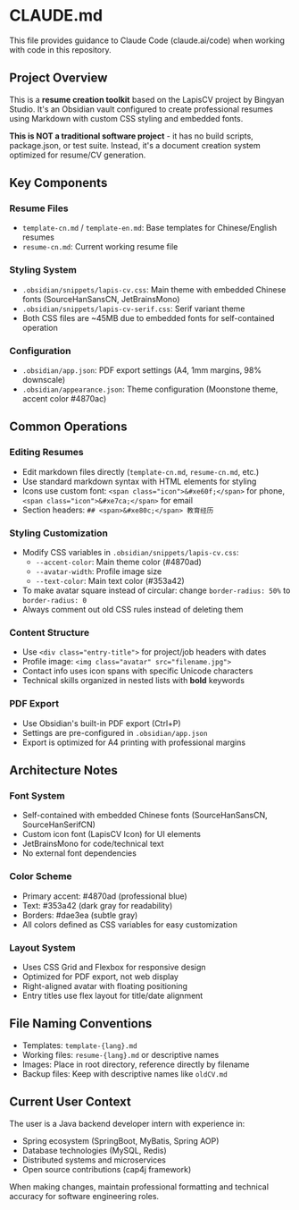 # CLAUDE.md

This file provides guidance to Claude Code (claude.ai/code) when working with code in this repository.

## Project Overview

This is a **resume creation toolkit** based on the LapisCV project by Bingyan Studio. It's an Obsidian vault configured to create professional resumes using Markdown with custom CSS styling and embedded fonts.

**This is NOT a traditional software project** - it has no build scripts, package.json, or test suite. Instead, it's a document creation system optimized for resume/CV generation.

## Key Components

### Resume Files
- `template-cn.md` / `template-en.md`: Base templates for Chinese/English resumes
- `resume-cn.md`: Current working resume file

### Styling System
- `.obsidian/snippets/lapis-cv.css`: Main theme with embedded Chinese fonts (SourceHanSansCN, JetBrainsMono)
- `.obsidian/snippets/lapis-cv-serif.css`: Serif variant theme
- Both CSS files are ~45MB due to embedded fonts for self-contained operation

### Configuration
- `.obsidian/app.json`: PDF export settings (A4, 1mm margins, 98% downscale)
- `.obsidian/appearance.json`: Theme configuration (Moonstone theme, accent color #4870ac)

## Common Operations

### Editing Resumes
- Edit markdown files directly (`template-cn.md`, `resume-cn.md`, etc.)
- Use standard markdown syntax with HTML elements for styling
- Icons use custom font: `<span class="icon">&#xe60f;</span>` for phone, `<span class="icon">&#xe7ca;</span>` for email
- Section headers: `## <span>&#xe80c;</span> 教育经历`

### Styling Customization
- Modify CSS variables in `.obsidian/snippets/lapis-cv.css`:
  - `--accent-color`: Main theme color (#4870ad)
  - `--avatar-width`: Profile image size
  - `--text-color`: Main text color (#353a42)
- To make avatar square instead of circular: change `border-radius: 50%` to `border-radius: 0`
- Always comment out old CSS rules instead of deleting them

### Content Structure
- Use `<div class="entry-title">` for project/job headers with dates
- Profile image: `<img class="avatar" src="filename.jpg">`
- Contact info uses icon spans with specific Unicode characters
- Technical skills organized in nested lists with **bold** keywords

### PDF Export
- Use Obsidian's built-in PDF export (Ctrl+P)
- Settings are pre-configured in `.obsidian/app.json`
- Export is optimized for A4 printing with professional margins

## Architecture Notes

### Font System
- Self-contained with embedded Chinese fonts (SourceHanSansCN, SourceHanSerifCN)
- Custom icon font (LapisCV Icon) for UI elements
- JetBrainsMono for code/technical text
- No external font dependencies

### Color Scheme
- Primary accent: #4870ad (professional blue)
- Text: #353a42 (dark gray for readability)
- Borders: #dae3ea (subtle gray)
- All colors defined as CSS variables for easy customization

### Layout System
- Uses CSS Grid and Flexbox for responsive design
- Optimized for PDF export, not web display
- Right-aligned avatar with floating positioning
- Entry titles use flex layout for title/date alignment

## File Naming Conventions
- Templates: `template-{lang}.md`
- Working files: `resume-{lang}.md` or descriptive names
- Images: Place in root directory, reference directly by filename
- Backup files: Keep with descriptive names like `oldCV.md`

## Current User Context
The user is a Java backend developer intern with experience in:
- Spring ecosystem (SpringBoot, MyBatis, Spring AOP)
- Database technologies (MySQL, Redis)
- Distributed systems and microservices
- Open source contributions (cap4j framework)

When making changes, maintain professional formatting and technical accuracy for software engineering roles.